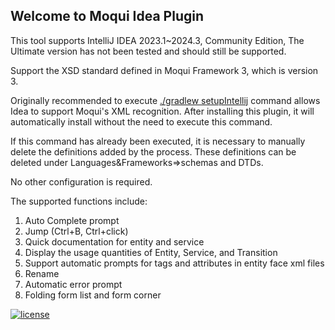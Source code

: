 ## Welcome to Moqui Idea Plugin

This tool supports IntelliJ IDEA 2023.1~2024.3, Community Edition,
The Ultimate version has not been tested and should still be supported.

Support the XSD standard defined in Moqui Framework 3, which is version 3.

Originally recommended to execute [./gradlew setupIntellij](https://moqui.org/m/docs/framework/IDE+Setup/IntelliJ+IDEA+Setup) command allows Idea to support Moqui's XML recognition. After installing this plugin, it will automatically install without the need to execute this command.

If this command has already been executed, it is necessary to manually delete the definitions added by the process. These definitions can be deleted under Languages&Frameworks=>schemas and DTDs.

No other configuration is required.

The supported functions include:
1. Auto Complete prompt
2. Jump (Ctrl+B, Ctrl+click)
3. Quick documentation for entity and service
4. Display the usage quantities of Entity, Service, and Transition
5. Support automatic prompts for tags and attributes in entity face xml files
6. Rename
7. Automatic error prompt
8. Folding form list and form corner


[![license](https://img.shields.io/badge/license-CC0%201.0%20Universal-blue.svg)](https://github.com/newmann/moqui-idea-plugin/blob/master/LICENSE.md)